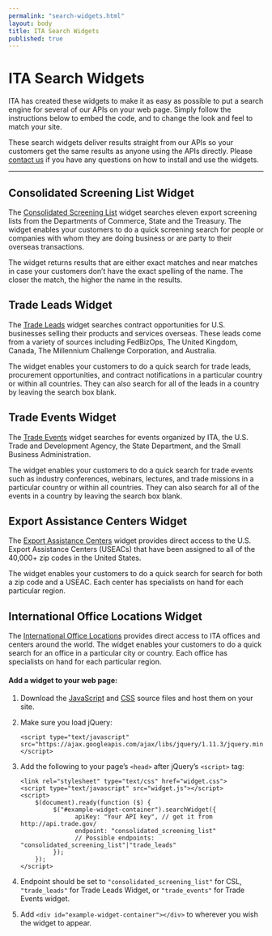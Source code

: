 ```yaml
--- 
permalink: "search-widgets.html" 
layout: body 
title: ITA Search Widgets 
published: true 
---
```


# ITA Search Widgets

ITA has created these widgets to make it as easy as possible to put a search engine for several of our APIs on your web page.  Simply follow the instructions below to embed the code, and to change the look and feel to match your site.

These search widgets deliver results straight from our APIs so your customers get the same results as anyone using the APIs directly.  Please [contact us](contact.html) if you have any questions on how to install and use the widgets.

<link rel="stylesheet" type="text/css" href="widget.css">
<script type="text/javascript" src="widget.js"></script>

  <script>
      $(document).ready(function ($) {
        $("#example-widget-container").searchWidget({
          apiKey:   'BieztMWzm1EGY71oPH1KFpwm',
          host:     'https://api.trade.gov',
          endpoint: 'consolidated_screening_list'
        });

        $("#example-trade-leads-widget-container").searchWidget({
          apiKey:   'BieztMWzm1EGY71oPH1KFpwm',
          host:     'https://api.trade.gov',
          endpoint: 'trade_leads'
        });

        $("#example-trade-events-widget-container").searchWidget({
          apiKey:   'BieztMWzm1EGY71oPH1KFpwm',
          host:     'https://api.trade.gov',
          endpoint: 'trade_events'
        });

        $("#example-useac-locations-widget-container").searchWidget({
          apiKey:   'BieztMWzm1EGY71oPH1KFpwm',
          host:     'https://api.trade.gov',
          endpoint: 'useac_locations'
        });
      
       $("#example-ita-office-locations-widget-container").searchWidget({
          apiKey:   'BieztMWzm1EGY71oPH1KFpwm',
          host:     'https://api.trade.gov',
          endpoint: 'ita_office_locations'
        });
      });
    </script>

---

## Consolidated Screening List Widget

The [Consolidated Screening List](consolidated-screening-list.html) widget searches eleven export screening lists from the Departments of Commerce, State and the Treasury.  The widget enables your customers to do a quick screening search for people or companies with whom they are doing business or are party to their overseas transactions.

The widget returns results that are either exact matches and near matches in case your customers don’t have the exact spelling of the name.  The closer the match, the higher the name in the results.

<div class="jumbotron transparent">
  <div class="container">

<div id="example-widget-container"></div>

</div>
</div>

## Trade Leads Widget

The [Trade Leads](trade-leads.html) widget searches contract opportunities for U.S. businesses selling their products and services overseas. These leads come from a variety of sources including FedBizOps, The United Kingdom, Canada, The Millennium Challenge Corporation, and Australia.

The widget enables your customers to do a quick search for trade leads, procurement opportunities, and contract notifications in a particular country or within all countries.  They can also search for all of the leads in a country by leaving the search box blank. 

<div class="jumbotron transparent">
  <div class="container">
  
<div id="example-trade-leads-widget-container"></div>

</div>
</div>

## Trade Events Widget

The [Trade Events](trade-events.html) widget searches for events organized by ITA, the U.S. Trade and Development Agency, the State Department, and the Small Business Administration.

The widget enables your customers to do a quick search for trade events such as industry conferences, webinars, lectures, and trade missions in a particular country or within all countries.  They can also search for all of the events in a country by leaving the search box blank. 

<div class="jumbotron transparent">
  <div class="container">

<div id="example-trade-events-widget-container"></div>

</div>
</div>


## Export Assistance Centers Widget

The [Export Assistance Centers](ita-zip-codes.html) widget provides direct access to the U.S. Export Assistance Centers (USEACs) that have been assigned to all of the 40,000+ zip codes in the United States.

The widget enables your customers to do a quick search for search for both a zip code and a USEAC. Each center has specialists on hand for each particular region.

<div class="jumbotron transparent">
  <div class="container">

<div id="example-useac-locations-widget-container"></div>

</div>
</div>

## International Office Locations Widget

The [International Office Locations](ita-office-locations.html) provides direct access to ITA offices and centers around the world. The widget enables your customers to do a quick search for an office in a particular city or country. Each office has specialists on hand for each particular region.

<div class="jumbotron transparent">
  <div class="container">

<div id="example-ita-office-locations-widget-container"></div>

</div>
</div>


#### Add a widget to your web page:

1.  Download the [JavaScript](widget.js) and [CSS](widget.css) source files and host them on your site.
2.  Make sure you load jQuery:

        <script type="text/javascript" src="https://ajax.googleapis.com/ajax/libs/jquery/1.11.3/jquery.min.js"></script>

3.  Add the following to your page’s `<head>` after jQuery’s `<script>` tag:

        <link rel="stylesheet" type="text/css" href="widget.css">
        <script type="text/javascript" src="widget.js"></script>
        <script>
            $(document).ready(function ($) {
                 $("#example-widget-container").searchWidget({
                       apiKey: "Your API key", // get it from http://api.trade.gov/
                       endpoint: "consolidated_screening_list"
                       // Possible endpoints: "consolidated_screening_list"|"trade_leads"
                 });
            });
        </script>

4.  Endpoint should be set to `"consolidated_screening_list"` for CSL, `"trade_leads"` for Trade Leads Widget, or `"trade_events"` for Trade Events widget.
5.  Add `<div id="example-widget-container"></div>` to wherever you wish the widget to appear.

